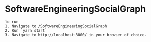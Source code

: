 # SoftwareEngineeringSocialGraph

    To run
    1. Navigate to /SoftwareEngineeringSocialGraph
    2. Run `yarn start`
    3. Navigate to http://localhost:8000/ in your browser of choice.
